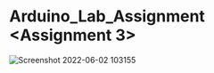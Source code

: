 # Arduino_Lab_Assignment <Assignment 3>
![Screenshot 2022-06-02 103155](https://user-images.githubusercontent.com/63702152/171556489-7150a9cd-1724-47af-a980-124cb3454569.jpg)
